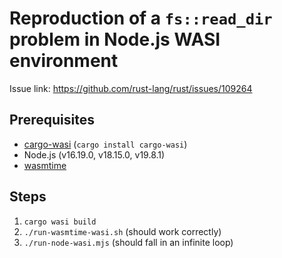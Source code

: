 # Reproduction of a `fs::read_dir` problem in Node.js WASI environment

Issue link: https://github.com/rust-lang/rust/issues/109264

## Prerequisites

- [cargo-wasi](https://github.com/bytecodealliance/cargo-wasi) (`cargo install cargo-wasi`)
- Node.js (v16.19.0, v18.15.0, v19.8.1)
- [wasmtime](https://wasmtime.dev/)

## Steps

1. `cargo wasi build`
2. `./run-wasmtime-wasi.sh` (should work correctly)
3. `./run-node-wasi.mjs` (should fall in an infinite loop)